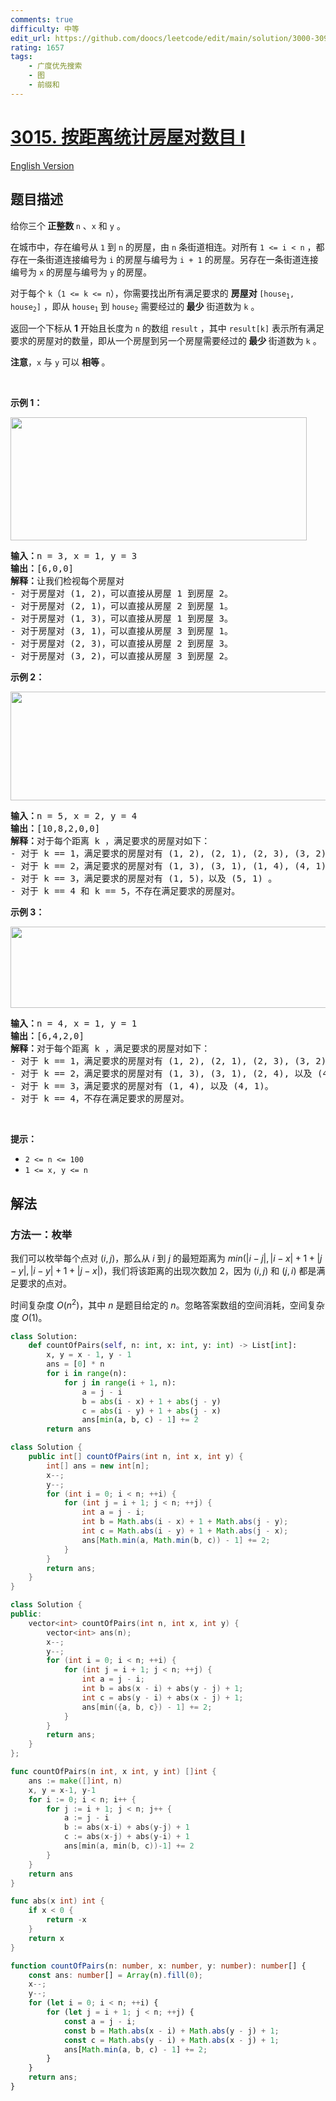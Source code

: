 ```yaml
---
comments: true
difficulty: 中等
edit_url: https://github.com/doocs/leetcode/edit/main/solution/3000-3099/3015.Count%20the%20Number%20of%20Houses%20at%20a%20Certain%20Distance%20I/README.md
rating: 1657
tags:
    - 广度优先搜索
    - 图
    - 前缀和
---
```


# [3015. 按距离统计房屋对数目 I](https://leetcode.cn/problems/count-the-number-of-houses-at-a-certain-distance-i)

[English Version](/solution/3000-3099/3015.Count%20the%20Number%20of%20Houses%20at%20a%20Certain%20Distance%20I/README_EN.md)

## 题目描述

<!-- 这里写题目描述 -->

<p>给你三个<strong> 正整数 </strong><code>n</code> 、<code>x</code> 和 <code>y</code> 。</p>

<p>在城市中，存在编号从 <code>1</code> 到 <code>n</code> 的房屋，由 <code>n</code> 条街道相连。对所有 <code>1 &lt;= i &lt; n</code> ，都存在一条街道连接编号为 <code>i</code> 的房屋与编号为 <code>i + 1</code> 的房屋。另存在一条街道连接编号为 <code>x</code> 的房屋与编号为 <code>y</code> 的房屋。</p>

<p>对于每个 <code>k</code>（<code>1 &lt;= k &lt;= n</code>），你需要找出所有满足要求的 <strong>房屋对 </strong><code>[house<sub>1</sub>, house<sub>2</sub>]</code> ，即从 <code>house<sub>1</sub></code> 到 <code>house<sub>2</sub></code> 需要经过的<strong> 最少</strong> 街道数为 <code>k</code> 。</p>

<p>返回一个下标从 <strong>1</strong> 开始且长度为 <code>n</code> 的数组 <code>result</code> ，其中 <code>result[k]</code> 表示所有满足要求的房屋对的数量，即从一个房屋到另一个房屋需要经过的<strong> 最少 </strong>街道数为 <code>k</code> 。</p>

<p><strong>注意</strong>，<code>x</code> 与 <code>y</code> 可以 <strong>相等 </strong>。</p>

<p>&nbsp;</p>

<p><strong class="example">示例 1：</strong></p>
<img alt="" src="https://fastly.jsdelivr.net/gh/doocs/leetcode@main/solution/3000-3099/3015.Count%20the%20Number%20of%20Houses%20at%20a%20Certain%20Distance%20I/images/example2.png" style="width: 474px; height: 197px;" />
<pre>
<strong>输入：</strong>n = 3, x = 1, y = 3
<strong>输出：</strong>[6,0,0]
<strong>解释：</strong>让我们检视每个房屋对
- 对于房屋对 (1, 2)，可以直接从房屋 1 到房屋 2。
- 对于房屋对 (2, 1)，可以直接从房屋 2 到房屋 1。
- 对于房屋对 (1, 3)，可以直接从房屋 1 到房屋 3。
- 对于房屋对 (3, 1)，可以直接从房屋 3 到房屋 1。
- 对于房屋对 (2, 3)，可以直接从房屋 2 到房屋 3。
- 对于房屋对 (3, 2)，可以直接从房屋 3 到房屋 2。
</pre>

<p><strong class="example">示例 2：</strong></p>
<img alt="" src="https://fastly.jsdelivr.net/gh/doocs/leetcode@main/solution/3000-3099/3015.Count%20the%20Number%20of%20Houses%20at%20a%20Certain%20Distance%20I/images/example3.png" style="width: 668px; height: 174px;" />
<pre>
<strong>输入：</strong>n = 5, x = 2, y = 4
<strong>输出：</strong>[10,8,2,0,0]
<strong>解释：</strong>对于每个距离 k ，满足要求的房屋对如下：
- 对于 k == 1，满足要求的房屋对有 (1, 2), (2, 1), (2, 3), (3, 2), (2, 4), (4, 2), (3, 4), (4, 3), (4, 5), 以及 (5, 4)。
- 对于 k == 2，满足要求的房屋对有 (1, 3), (3, 1), (1, 4), (4, 1), (2, 5), (5, 2), (3, 5), 以及 (5, 3)。
- 对于 k == 3，满足要求的房屋对有 (1, 5)，以及 (5, 1) 。
- 对于 k == 4 和 k == 5，不存在满足要求的房屋对。
</pre>

<p><strong>示例 3：</strong></p>
<img alt="" src="https://fastly.jsdelivr.net/gh/doocs/leetcode@main/solution/3000-3099/3015.Count%20the%20Number%20of%20Houses%20at%20a%20Certain%20Distance%20I/images/example5.png" style="width: 544px; height: 130px;" />
<pre>
<strong>输入：</strong>n = 4, x = 1, y = 1
<strong>输出：</strong>[6,4,2,0]
<strong>解释：</strong>对于每个距离 k ，满足要求的房屋对如下：
- 对于 k == 1，满足要求的房屋对有 (1, 2), (2, 1), (2, 3), (3, 2), (3, 4), 以及 (4, 3)。
- 对于 k == 2，满足要求的房屋对有 (1, 3), (3, 1), (2, 4), 以及 (4, 2)。
- 对于 k == 3，满足要求的房屋对有 (1, 4), 以及 (4, 1)。
- 对于 k == 4，不存在满足要求的房屋对。
</pre>

<p>&nbsp;</p>

<p><strong>提示：</strong></p>

<ul>
	<li><code>2 &lt;= n &lt;= 100</code></li>
	<li><code>1 &lt;= x, y &lt;= n</code></li>
</ul>

## 解法

### 方法一：枚举

我们可以枚举每个点对 $(i, j)$，那么从 $i$ 到 $j$ 的最短距离为 $min(|i - j|, |i - x| + 1 + |j - y|, |i - y| + 1 + |j - x|)$，我们将该距离的出现次数加 $2$，因为 $(i, j)$ 和 $(j, i)$ 都是满足要求的点对。

时间复杂度 $O(n^2)$，其中 $n$ 是题目给定的 $n$。忽略答案数组的空间消耗，空间复杂度 $O(1)$。

<!-- tabs:start -->

```python
class Solution:
    def countOfPairs(self, n: int, x: int, y: int) -> List[int]:
        x, y = x - 1, y - 1
        ans = [0] * n
        for i in range(n):
            for j in range(i + 1, n):
                a = j - i
                b = abs(i - x) + 1 + abs(j - y)
                c = abs(i - y) + 1 + abs(j - x)
                ans[min(a, b, c) - 1] += 2
        return ans
```

```java
class Solution {
    public int[] countOfPairs(int n, int x, int y) {
        int[] ans = new int[n];
        x--;
        y--;
        for (int i = 0; i < n; ++i) {
            for (int j = i + 1; j < n; ++j) {
                int a = j - i;
                int b = Math.abs(i - x) + 1 + Math.abs(j - y);
                int c = Math.abs(i - y) + 1 + Math.abs(j - x);
                ans[Math.min(a, Math.min(b, c)) - 1] += 2;
            }
        }
        return ans;
    }
}
```

```cpp
class Solution {
public:
    vector<int> countOfPairs(int n, int x, int y) {
        vector<int> ans(n);
        x--;
        y--;
        for (int i = 0; i < n; ++i) {
            for (int j = i + 1; j < n; ++j) {
                int a = j - i;
                int b = abs(x - i) + abs(y - j) + 1;
                int c = abs(y - i) + abs(x - j) + 1;
                ans[min({a, b, c}) - 1] += 2;
            }
        }
        return ans;
    }
};
```

```go
func countOfPairs(n int, x int, y int) []int {
	ans := make([]int, n)
	x, y = x-1, y-1
	for i := 0; i < n; i++ {
		for j := i + 1; j < n; j++ {
			a := j - i
			b := abs(x-i) + abs(y-j) + 1
			c := abs(x-j) + abs(y-i) + 1
			ans[min(a, min(b, c))-1] += 2
		}
	}
	return ans
}

func abs(x int) int {
	if x < 0 {
		return -x
	}
	return x
}
```

```ts
function countOfPairs(n: number, x: number, y: number): number[] {
    const ans: number[] = Array(n).fill(0);
    x--;
    y--;
    for (let i = 0; i < n; ++i) {
        for (let j = i + 1; j < n; ++j) {
            const a = j - i;
            const b = Math.abs(x - i) + Math.abs(y - j) + 1;
            const c = Math.abs(y - i) + Math.abs(x - j) + 1;
            ans[Math.min(a, b, c) - 1] += 2;
        }
    }
    return ans;
}
```

<!-- tabs:end -->

<!-- end -->
